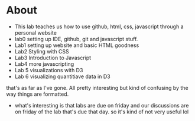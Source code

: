 # About
- This lab teaches us how to use github, html, css, javascript through a personal website
- lab0 setting up IDE, github, git and javascript stuff.
- Lab1 setting up website and basic HTML goodness
- Lab2 Styling with CSS
- Lab3 Introduction to Javascript
- Lab4 more javascripting
- Lab 5 visualizations with D3
- Lab 6 visualizing quantitiave data in D3

that's as far as I've gone. All pretty interesting but kind of confusing by the way things are formatted. 
- what's interesting is that labs are due on friday and our discussions are on friday of the lab that's due that day. so it's kind of not very useful lol